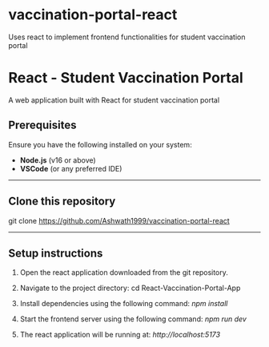 # vaccination-portal-react
Uses react to implement frontend functionalities for student vaccination portal


# React - Student Vaccination Portal

A web application built with React for student vaccination portal


## Prerequisites

Ensure you have the following installed on your system:

- **Node.js** (v16 or above)
- **VSCode** (or any preferred IDE)


---

## Clone this repository

git clone https://github.com/Ashwath1999/vaccination-portal-react

---

## Setup instructions

1.	Open the react application downloaded from the git repository.
2.	Navigate to the project directory: cd React-Vaccination-Portal-App

3.	Install dependencies using the following command: *npm install*
4.	Start the frontend server using the following command: *npm run dev*
5.	The react application will be running at: *http://localhost:5173*

